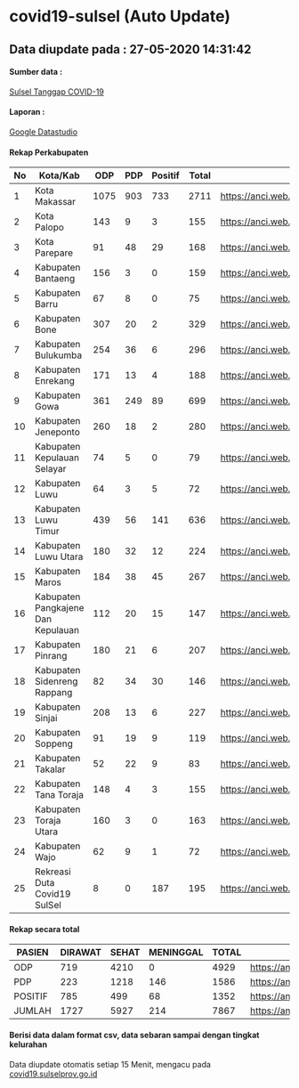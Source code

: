 
# covid19-sulsel (Auto Update)

## Data diupdate pada : 27-05-2020 14:31:42

#### Sumber data :
[Sulsel Tanggap COVID-19](https://covid19.sulselprov.go.id)

#### Laporan :
[Google Datastudio](https://datastudio.google.com/s/jythWGc1j4w)

#### Rekap Perkabupaten 
|No|Kota/Kab|ODP|PDP|Positif|Total|Link|
| --- | --- | --- | --- | --- | --- | --- |
|1|Kota Makassar|1075|903|733|2711|https://anci.web.id/cor/kota_makassar|
|2|Kota Palopo|143|9|3|155|https://anci.web.id/cor/kota_palopo|
|3|Kota Parepare|91|48|29|168|https://anci.web.id/cor/kota_parepare|
|4|Kabupaten Bantaeng|156|3|0|159|https://anci.web.id/cor/kabupaten_bantaeng|
|5|Kabupaten Barru|67|8|0|75|https://anci.web.id/cor/kabupaten_barru|
|6|Kabupaten Bone|307|20|2|329|https://anci.web.id/cor/kabupaten_bone|
|7|Kabupaten Bulukumba|254|36|6|296|https://anci.web.id/cor/kabupaten_bulukumba|
|8|Kabupaten Enrekang|171|13|4|188|https://anci.web.id/cor/kabupaten_enrekang|
|9|Kabupaten Gowa|361|249|89|699|https://anci.web.id/cor/kabupaten_gowa|
|10|Kabupaten Jeneponto|260|18|2|280|https://anci.web.id/cor/kabupaten_jeneponto|
|11|Kabupaten Kepulauan Selayar|74|5|0|79|https://anci.web.id/cor/kabupaten_kepulauan_selayar|
|12|Kabupaten Luwu|64|3|5|72|https://anci.web.id/cor/kabupaten_luwu|
|13|Kabupaten Luwu Timur|439|56|141|636|https://anci.web.id/cor/kabupaten_luwu_timur|
|14|Kabupaten Luwu Utara|180|32|12|224|https://anci.web.id/cor/kabupaten_luwu_utara|
|15|Kabupaten Maros|184|38|45|267|https://anci.web.id/cor/kabupaten_maros|
|16|Kabupaten Pangkajene Dan Kepulauan|112|20|15|147|https://anci.web.id/cor/kabupaten_pangkajene_dan_kepulauan|
|17|Kabupaten Pinrang|180|21|6|207|https://anci.web.id/cor/kabupaten_pinrang|
|18|Kabupaten Sidenreng Rappang|82|34|30|146|https://anci.web.id/cor/kabupaten_sidenreng_rappang|
|19|Kabupaten Sinjai|208|13|6|227|https://anci.web.id/cor/kabupaten_sinjai|
|20|Kabupaten Soppeng|91|19|9|119|https://anci.web.id/cor/kabupaten_soppeng|
|21|Kabupaten Takalar|52|22|9|83|https://anci.web.id/cor/kabupaten_takalar|
|22|Kabupaten Tana Toraja|148|4|3|155|https://anci.web.id/cor/kabupaten_tana_toraja|
|23|Kabupaten Toraja Utara|160|3|0|163|https://anci.web.id/cor/kabupaten_toraja_utara|
|24|Kabupaten Wajo|62|9|1|72|https://anci.web.id/cor/kabupaten_wajo|
|25|Rekreasi Duta Covid19 SulSel|8|0|187|195|https://anci.web.id/cor/rekreasi_duta_covid19_sulsel|

#### Rekap secara total

| PASIEN | DIRAWAT | SEHAT | MENINGGAL | TOTAL | LINK |
| ---- | -------- | ---- | ---- |  ---- | ---- |
| ODP | 719 | 4210 | 0 | 4929 | https://anci.web.id/cor/odp_detail.html |
| PDP | 223 | 1218 | 146 | 1586 | https://anci.web.id/cor/pdp_detail.html |
| POSITIF | 785 | 499 | 68 | 1352 | https://anci.web.id/cor/positif_detail.html |
| JUMLAH | 1727 | 5927 | 214 | 7867 | https://anci.web.id/cor/jumlah_sulsel/ |

 
#### Berisi data dalam format csv, data sebaran sampai dengan tingkat kelurahan

Data diupdate otomatis setiap 15 Menit, mengacu pada [covid19.sulselprov.go.id](https://covid19.sulselprov.go.id)

